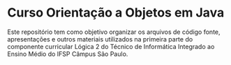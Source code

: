 # Curso Orientação a Objetos em Java

Este repositório tem como objetivo organizar os arquivos de código fonte, apresentações e outros materiais utilizados na primeira parte do componente curricular Lógica 2 do Técnico de Informática Integrado ao Ensino Médio do IFSP Câmpus São Paulo.



